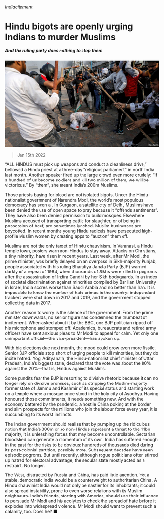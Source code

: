 ###### Indiacitement

# Hindu bigots are openly urging Indians to murder Muslims 

##### And the ruling party does nothing to stop them 

![image](images/20220115_ldp501.jpg) 

> Jan 15th 2022 

“ALL HINDUS must pick up weapons and conduct a cleanliness drive,” bellowed a Hindu priest at a three-day “religious parliament” in north India last month. Another speaker fired up the large crowd even more crudely: “If a hundred of us become soldiers and kill two million of them, we will be victorious.” By “them”, she meant India’s 200m Muslims.

Those priests baying for blood are not isolated bigots. Under the Hindu-nationalist government of Narendra Modi, the world’s most populous democracy has seen a . In Gurgaon, a satellite city of Delhi, Muslims have been denied the use of open space to pray because it “offends sentiments”. They have also been denied permission to build mosques. Elsewhere Muslims accused of transporting cattle for slaughter, or of being in possession of beef, are sometimes lynched. Muslim businesses are boycotted. In recent months young Hindu radicals have persecuted high-profile Muslim women by creating apps to “auction” them off.


Muslims are not the only target of Hindu chauvinism. In Varanasi, a Hindu temple town, posters warn non-Hindus to stay away. Attacks on Christians, a tiny minority, have risen in recent years. Last week, after Mr Modi, the prime minister, was briefly delayed on an overpass in Sikh-majority Punjab, people associated with his ruling Bharatiya Janata Party (BJP) warned darkly of a repeat of 1984, when thousands of Sikhs were killed in pogroms after the assassination of Indira Gandhi by her Sikh bodyguards. In an index of societal discrimination against minorities compiled by Bar Ilan University in Israel, India scores worse than Saudi Arabia and no better than Iran. It is impossible to know the number of hate crimes in the country: independent trackers were shut down in 2017 and 2019, and the government stopped collecting data in 2017.

Another reason to worry is the silence of the government. From the prime minister downwards, no senior figure has condemned the drumbeat of incitement. When asked about it by the BBC, one BJP politician ripped off his microphone and stomped off. Academics, bureaucrats and retired army officers have sent anxious pleas to Mr Modi to appeal for calm. Yet only one unimportant official—the vice-president—has spoken up.

With big elections due next month, the mood could grow even more fissile. Senior BJP officials stop short of urging people to kill minorities, but they do incite hatred. Yogi Adityanath, the Hindu-nationalist chief minister of Uttar Pradesh, India’s biggest state, declared that the vote was about the 80% against the 20%—that is, Hindus against Muslims.

Some pundits fear the BJP is resorting to divisive rhetoric because it can no longer rely on divisive promises, such as stripping the Muslim-majority former state of Jammu and Kashmir of its special status and starting work on a temple where a mosque once stood in the holy city of Ayodhya. Having honoured those commitments, it needs something new. And with the economy battered by the pandemic, a hostile China poking at the border and slim prospects for the millions who join the labour force every year, it is succumbing to its worst instincts.

The Indian government should realise that by pumping up the ridiculous notion that India’s 300m or so non-Hindus represent a threat to the 1.1bn majority, it is unleashing forces that may become uncontrollable. Sectarian bloodshed can generate a momentum of its own. India has suffered enough in the past for the risks to be obvious: hundreds of thousands died during its post-colonial partition, possibly more. Subsequent decades have seen episodic pogroms. But until recently, although rogue politicians often stirred up hatred for electoral advantage, the secular state mostly acted as a restraint. No longer.

The West, distracted by Russia and China, has paid little attention. Yet a stable, democratic India would be a counterweight to authoritarian China. A Hindu chauvinist India would not only be nastier for its inhabitants; it could also spread instability, prone to even worse relations with its Muslim neighbours. India’s friends, starting with America, should use their influence to persuade Mr Modi and his acolytes to check the spread of hate before it explodes into widespread violence. Mr Modi should want to prevent such a calamity, too. Does he? ■

